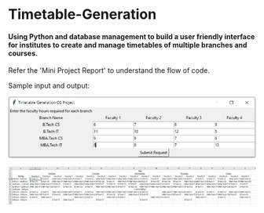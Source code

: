 # Timetable-Generation
#### Using Python and database management to build a user friendly interface for institutes to create and manage timetables of multiple branches and courses.

Refer the 'Mini Project Report' to understand the flow of code.

Sample input and output:

![](images/GUI%20input.png)

![](images/Excel%20output.png)
